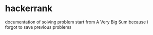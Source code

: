 # hackerrank
documentation of solving problem start from A Very Big Sum because i forgot to save previous problems 
